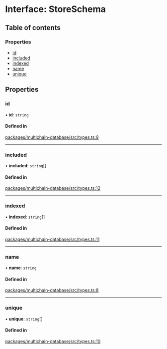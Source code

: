 # Interface: StoreSchema

## Table of contents

### Properties

- [id](StoreSchema.md#id)
- [included](StoreSchema.md#included)
- [indexed](StoreSchema.md#indexed)
- [name](StoreSchema.md#name)
- [unique](StoreSchema.md#unique)

## Properties

### <a id="id" name="id"></a> id

• **id**: `string`

#### Defined in

[packages/multichain-database/src/types.ts:9](https://github.com/web3-systems/multichain-in-memory-database/blob/625f1cd/src/types.ts#L9)

___

### <a id="included" name="included"></a> included

• **included**: `string`[]

#### Defined in

[packages/multichain-database/src/types.ts:12](https://github.com/web3-systems/multichain-in-memory-database/blob/625f1cd/src/types.ts#L12)

___

### <a id="indexed" name="indexed"></a> indexed

• **indexed**: `string`[]

#### Defined in

[packages/multichain-database/src/types.ts:11](https://github.com/web3-systems/multichain-in-memory-database/blob/625f1cd/src/types.ts#L11)

___

### <a id="name" name="name"></a> name

• **name**: `string`

#### Defined in

[packages/multichain-database/src/types.ts:8](https://github.com/web3-systems/multichain-in-memory-database/blob/625f1cd/src/types.ts#L8)

___

### <a id="unique" name="unique"></a> unique

• **unique**: `string`[]

#### Defined in

[packages/multichain-database/src/types.ts:10](https://github.com/web3-systems/multichain-in-memory-database/blob/625f1cd/src/types.ts#L10)
